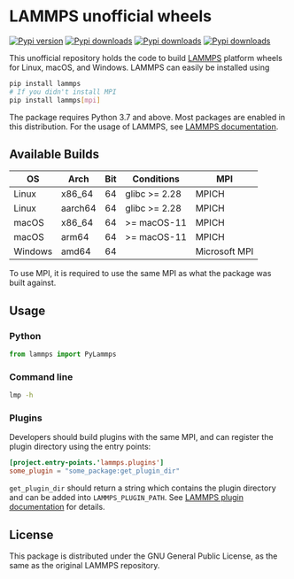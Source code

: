 # LAMMPS unofficial wheels

[![Pypi version](https://img.shields.io/pypi/v/lammps)](https://pypi.org/project/lammps/)
[![Pypi downloads](https://img.shields.io/pypi/dm/lammps)](https://pypi.org/project/lammps/)
[![Pypi downloads](https://img.shields.io/pypi/dw/lammps)](https://pypi.org/project/lammps/)
[![Pypi downloads](https://img.shields.io/pypi/dd/lammps)](https://pypi.org/project/lammps/)

This unofficial repository holds the code to build [LAMMPS](https://www.lammps.org/) platform wheels for Linux, macOS, and Windows. LAMMPS can easily be installed using

```sh
pip install lammps
# If you didn't install MPI
pip install lammps[mpi]
```

The package requires Python 3.7 and above. Most packages are enabled in this distribution. For the usage of LAMMPS, see [LAMMPS documentation](https://docs.lammps.org/).

## Available Builds

| OS      | Arch    | Bit | Conditions     | MPI           | 
| ------- | ------- | --- | -------------- | ------------- |
| Linux   | x86_64  | 64  | glibc >= 2.28  | MPICH         | 
| Linux   | aarch64 | 64  | glibc >= 2.28  | MPICH         |
| macOS   | x86_64  | 64  | >= macOS-11    | MPICH         | 
| macOS   | arm64   | 64  | >= macOS-11    | MPICH         |  
| Windows | amd64   | 64  |                | Microsoft MPI |

To use MPI, it is required to use the same MPI as what the package was built against.

## Usage

### Python

```py
from lammps import PyLammps
```

### Command line

```sh
lmp -h
```

### Plugins

Developers should build plugins with the same MPI, and can register the plugin directory using the entry points:

```toml
[project.entry-points.'lammps.plugins']
some_plugin = "some_package:get_plugin_dir"
```

`get_plugin_dir` should return a string which contains the plugin directory and can be added into `LAMMPS_PLUGIN_PATH`. See [LAMMPS plugin documentation](https://docs.lammps.org/plugin.html) for details.

## License

This package is distributed under the GNU General Public License, as the same as the original LAMMPS repository.

